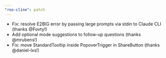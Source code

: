 ```yaml
---
"roo-cline": patch
---
```


- Fix: resolve E2BIG error by passing large prompts via stdin to Claude CLI (thanks @Fovty!)
- Add optional mode suggestions to follow-up questions (thanks @mrubens!)
- Fix: move StandardTooltip inside PopoverTrigger in ShareButton (thanks @daniel-lxs!)
